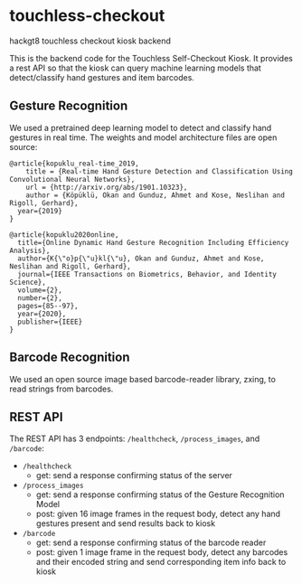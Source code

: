 # touchless-checkout
hackgt8 touchless checkout kiosk backend

This is the backend code for the Touchless Self-Checkout Kiosk. It provides a rest API so that the kiosk can query machine learning models that detect/classify hand gestures and item barcodes.

## Gesture Recognition

We used a pretrained deep learning model to detect and classify hand gestures in real time. The weights and model architecture files are open source:
```
@article{kopuklu_real-time_2019,
	title = {Real-time Hand Gesture Detection and Classification Using Convolutional Neural Networks},
	url = {http://arxiv.org/abs/1901.10323},
	author = {Köpüklü, Okan and Gunduz, Ahmet and Kose, Neslihan and Rigoll, Gerhard},
  year={2019}
}

@article{kopuklu2020online,
  title={Online Dynamic Hand Gesture Recognition Including Efficiency Analysis},
  author={K{\"o}p{\"u}kl{\"u}, Okan and Gunduz, Ahmet and Kose, Neslihan and Rigoll, Gerhard},
  journal={IEEE Transactions on Biometrics, Behavior, and Identity Science},
  volume={2},
  number={2},
  pages={85--97},
  year={2020},
  publisher={IEEE}
}

```

## Barcode Recognition

We used an open source image based barcode-reader library, zxing, to read strings from barcodes.

## REST API

The REST API has 3 endpoints: `/healthcheck`, `/process_images`, and `/barcode`:
- `/healthcheck`
    - get: send a response confirming status of the server
- `/process_images`
    - get: send a response confirming status of the Gesture Recognition Model
    - post: given 16 image frames in the request body, detect any hand gestures present and send results  back to kiosk
- `/barcode`
    - get: send a response confirming status of the barcode reader
    - post: given 1 image frame in the request body, detect any barcodes and their encoded string and send corresponding item info back to kiosk